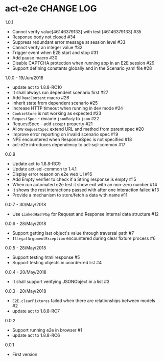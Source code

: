 # act-e2e CHANGE LOG

1.0.1
* Cannot verify value[46146379133] with test [46146379133] #35
* Response body not closed #34
* Suppress redundant error message at session level #33
* Cannot verify an integer value #32
* Trigger event when E2E start and stop #31
* Add pause macro #30
* Disable CAPTCHA protection when running app in an E2E session #29
* Support defining constants globally and in the Scenario yaml file #28

1.0.0 - 19/Jun/2018
* update act to 1.8.8-RC10
* It shall always run dependent scenario first #27
* Add `ReadContent` macro #26
* Inherit state from dependent scenario #25
* Increase HTTP timeout when running in dev mode #24
* `CookieStore` is not working as expected #23
* `RequestSpec` - rename `jsonBody` to `json` #22
* RequestSpec - add `accept` property #21
* Allow `RequestSpec` extend URL and method from parent spec #20
* Improve error reporting on invalid scenario spec #19
* NPE encountered when ResponseSpec is not specified #18
* act-e2e introduces dependency to act-sql-common #17

0.0.8
* Update act to 1.8.8-RC9
* Update act-sql-common to 1.4.1
* Display error reason on e2e web UI #16
* Add Empty verifier to check if a String response is empty #15
* When run automated e2e test it show exit with an non-zero number #14
* It shows the rest interactions passed with after one interaction failed #13
* Provide a mechanism to store/fetch a data with name #11

0.0.7 - 30/May/2018
* Use `LinkedHashMap` for Request and Response internal data structure #12

0.0.6 - 28/May/2018
* Support getting last object's value through traversal path #7
* `IllegalArgumentException` encountered during clear fixture process #6

0.0.5 - 28/May/2018
* Support testing html response #5
* Support testing objects in unorderred list #4

0.0.4 - 20/May/2018
* It shall support verifying JSONObject in a list #3

0.0.3 - 20/May/2018
* `E2E.clearFixtures` failed when there are relationships between models #2
* update act to 1.8.8-RC7

0.0.2
* Support running e2e in browser #1
* update act to 1.8.8-RC6

0.0.1
* First version
